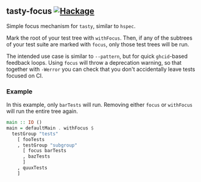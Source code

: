 ## tasty-focus [![Hackage](https://img.shields.io/hackage/v/tasty-focus)](http://hackage.haskell.org/package/tasty-focus)

Simple focus mechanism for `tasty`, similar to `hspec`.

Mark the root of your test tree with `withFocus`.
Then, if any of the subtrees of your test suite are marked with `focus`, only those test trees will be run.

The intended use case is similar to `--pattern`, but for quick `ghcid`-based feedback loops.
Using `focus` will throw a deprecation warning, so that together with `-Werror` you can check that you don't accidentally leave tests focused on CI.

### Example
In this example, only `barTests` will run. Removing either `focus` or `withFocus` will run the entire tree again.

```haskell
main :: IO ()
main = defaultMain . withFocus $
  testGroup "tests"
    [ fooTests
    , testGroup "subgroup"
      [ focus barTests
      , bazTests
	  ]
	, quuxTests
    ]
```
